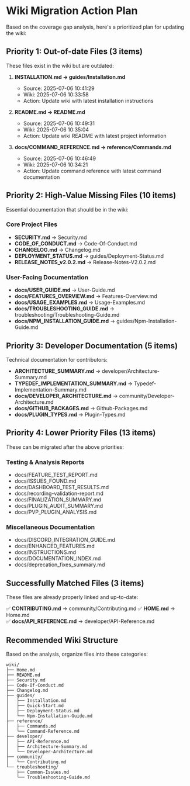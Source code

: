 # Wiki Migration Action Plan

Based on the coverage gap analysis, here's a prioritized plan for updating the wiki:

## Priority 1: Out-of-date Files (3 items)

These files exist in the wiki but are outdated:

1. **INSTALLATION.md → guides/Installation.md**
   - Source: 2025-07-06 10:41:29
   - Wiki: 2025-07-06 10:33:58
   - Action: Update wiki with latest installation instructions

2. **README.md → README.md**
   - Source: 2025-07-06 10:49:31  
   - Wiki: 2025-07-06 10:35:04
   - Action: Update wiki README with latest project information

3. **docs/COMMAND_REFERENCE.md → reference/Commands.md**
   - Source: 2025-07-06 10:46:49
   - Wiki: 2025-07-06 10:34:21
   - Action: Update command reference with latest command documentation

## Priority 2: High-Value Missing Files (10 items)

Essential documentation that should be in the wiki:

### Core Project Files

- **SECURITY.md** → Security.md
- **CODE_OF_CONDUCT.md** → Code-Of-Conduct.md  
- **CHANGELOG.md** → Changelog.md
- **DEPLOYMENT_STATUS.md** → guides/Deployment-Status.md
- **RELEASE_NOTES_v2.0.2.md** → Release-Notes-V2.0.2.md

### User-Facing Documentation

- **docs/USER_GUIDE.md** → User-Guide.md
- **docs/FEATURES_OVERVIEW.md** → Features-Overview.md
- **docs/USAGE_EXAMPLES.md** → Usage-Examples.md
- **docs/TROUBLESHOOTING_GUIDE.md** → troubleshooting/Troubleshooting-Guide.md
- **docs/NPM_INSTALLATION_GUIDE.md** → guides/Npm-Installation-Guide.md

## Priority 3: Developer Documentation (5 items)

Technical documentation for contributors:

- **ARCHITECTURE_SUMMARY.md** → developer/Architecture-Summary.md
- **TYPEDEF_IMPLEMENTATION_SUMMARY.md** → Typedef-Implementation-Summary.md
- **docs/DEVELOPER_ARCHITECTURE.md** → community/Developer-Architecture.md
- **docs/GITHUB_PACKAGES.md** → Github-Packages.md
- **docs/PLUGIN_TYPES.md** → Plugin-Types.md

## Priority 4: Lower Priority Files (13 items)

These can be migrated after the above priorities:

### Testing & Analysis Reports

- docs/FEATURE_TEST_REPORT.md
- docs/ISSUES_FOUND.md
- docs/DASHBOARD_TEST_RESULTS.md
- docs/recording-validation-report.md
- docs/FINALIZATION_SUMMARY.md
- docs/PLUGIN_AUDIT_SUMMARY.md
- docs/PVP_PLUGIN_ANALYSIS.md

### Miscellaneous Documentation

- docs/DISCORD_INTEGRATION_GUIDE.md
- docs/ENHANCED_FEATURES.md
- docs/INSTRUCTIONS.md
- docs/DOCUMENTATION_INDEX.md
- docs/deprecation_fixes_summary.md

## Successfully Matched Files (3 items)

These files are already properly linked and up-to-date:

✅ **CONTRIBUTING.md** → community/Contributing.md
✅ **HOME.md** → Home.md  
✅ **docs/API_REFERENCE.md** → developer/API-Reference.md

## Recommended Wiki Structure

Based on the analysis, organize files into these categories:

```
wiki/
├── Home.md
├── README.md
├── Security.md
├── Code-Of-Conduct.md
├── Changelog.md
├── guides/
│   ├── Installation.md
│   ├── Quick-Start.md
│   ├── Deployment-Status.md
│   └── Npm-Installation-Guide.md
├── reference/
│   ├── Commands.md
│   └── Command-Reference.md
├── developer/
│   ├── API-Reference.md
│   ├── Architecture-Summary.md
│   └── Developer-Architecture.md
├── community/
│   └── Contributing.md
└── troubleshooting/
    ├── Common-Issues.md
    └── Troubleshooting-Guide.md
```
